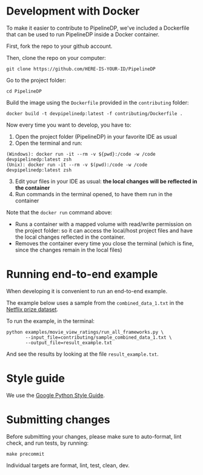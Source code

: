 # Development with Docker

To make it easier to contribute to PipelineDP, we've included a Dockerfile that can be used to run PipelineDP inside a Docker container.

First, fork the repo to your github account.

Then, clone the repo on your computer:
```
git clone https://github.com/HERE-IS-YOUR-ID/PipelineDP
```

Go to the project folder:
```
cd PipelineDP
```

Build the image using the `Dockerfile` provided in the `contributing` folder:
```
docker build -t devpipelinedp:latest -f contributing/Dockerfile . 
```

Now every time you want to develop, you have to:

1. Open the project folder (PipelineDP) in your favorite IDE as usual
2. Open the terminal and run:
```
(Windows): docker run -it --rm -v ${pwd}:/code -w /code devpipelinedp:latest zsh
(Unix): docker run -it --rm -v $(pwd):/code -w /code devpipelinedp:latest zsh
```
3. Edit your files in your IDE as usual: **the local changes will be reflected in the container**
4. Run commands in the terminal opened, to have them run in the container

Note that the `docker run` command above:
- Runs a container with a mapped volume with read/write permission on the project folder: so it can access the local/host project files and have the local changes reflected in the container.
- Removes the container every time you close the terminal (which is fine, since the changes remain in the local files)


# Running end-to-end example

When developing it is convenient to run an end-to-end example. 

The example below uses a sample from the `combined_data_1.txt` in the [Netflix prize dataset](https://www.kaggle.com/netflix-inc/netflix-prize-data).

To run the example, in the terminal:
```
python examples/movie_view_ratings/run_all_frameworks.py \
       --input_file=contributing/sample_combined_data_1.txt \
       --output_file=result_example.txt
```

And see the results by looking at the file `result_example.txt`.


# Style guide
We use the [Google Python Style Guide](https://google.github.io/styleguide/pyguide.html).


# Submitting changes

Before submitting your changes, please make sure to auto-format, lint check, and run tests, by running:
```
make precommit
```

Individual targets are format, lint, test, clean, dev.
